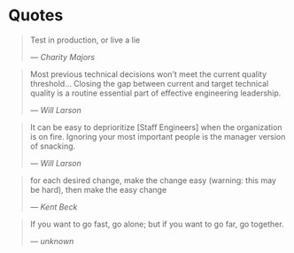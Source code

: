 # Quotes

> Test in production, or live a lie
>
> — <cite>Charity Majors</cite>

> Most previous technical decisions won’t meet the current quality threshold…
> Closing the gap between current and target technical quality is a routine essential part of effective engineering leadership.
>
> — <cite>Will Larson</cite>

> It can be easy to deprioritize [Staff Engineers] when the organization is on fire.
> Ignoring your most important people is the manager version of snacking.
>
> — <cite>Will Larson</cite>

> for each desired change, make the change easy (warning: this may be hard), then make the easy change
>
> — <cite>Kent Beck</cite>

> If you want to go fast, go alone; but if you want to go far, go together.
>
> — <cite>unknown</cite>
